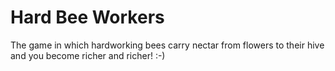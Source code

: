 # Hard Bee Workers
The game in which hardworking bees carry nectar from flowers to their hive and you become richer and richer! :-)
